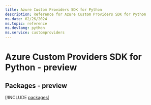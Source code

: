 ```yaml
---
title: Azure Custom Providers SDK for Python
description: Reference for Azure Custom Providers SDK for Python
ms.date: 02/26/2024
ms.topic: reference
ms.devlang: python
ms.service: customproviders
---
```

# Azure Custom Providers SDK for Python - preview
## Packages - preview
[!INCLUDE [packages](custom-providers-index.md)]
